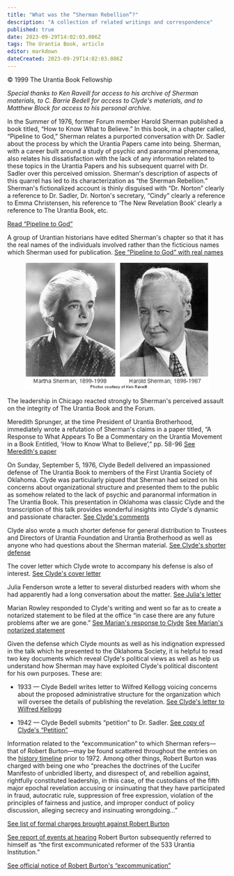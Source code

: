 ```yaml
---
title: "What was the “Sherman Rebellion”?"
description: "A collection of related writings and correspondence"
published: true
date: 2023-09-29T14:02:03.086Z
tags: The Urantia Book, article
editor: markdown
dateCreated: 2023-09-29T14:02:03.086Z
---
```


<p class="v-card v-sheet theme--light grey lighten-3 px-2">© 1999 The Urantia Book Fellowship</p>

_Special thanks to Ken Raveill for access to his archive of Sherman materials, to C. Barrie Bedell for access to Clyde's materials, and to Matthew Block for access to his personal archive._

In the Summer of 1976, former Forum member Harold Sherman published a book titled, “How to Know What to Believe.” In this book, in a chapter called, “Pipeline to God,” Sherman relates a purported conversation with Dr. Sadler about the process by which the Urantia Papers came into being. Sherman, with a career built around a study of psychic and paranormal phenomena, also relates his dissatisfaction with the lack of any information related to these topics in the Urantia Papers and his subsequent quarrel with Dr. Sadler over this perceived omission. Sherman's description of aspects of this quarrel has led to its characterization as “the Sherman Rebellion.” Sherman's fictionalized account is thinly disguised with “Dr. Norton” clearly a reference to Dr. Sadler, Dr. Norton's secretary, “Cindy” clearly a reference to Emma Christensen, his reference to ‘The New Revelation Book’ clearly a reference to The Urantia Book, etc.

[Read “Pipeline to God”](/en/article/Harold_Sherman/Pipeline_of_God)

A group of Urantian historians have edited Sherman's chapter so that it has the real names of the individuals involved rather than the ficticious names which Sherman used for publication. [See “Pipeline to God” with real names](/en/article/Harold_Sherman/Pipeline_of_God_with_real_names)

<figure id="Figure_1" class="image urantiapedia">
<img src="/image/article/David_Kantor/Historic_Timeline_in_Revelation/sherman_photos.jpg">
</figure>

The leadership in Chicago reacted strongly to Sherman's perceived assault on the integrity of The Urantia Book and the Forum.

Meredith Sprunger, at the time President of Urantia Brotherhood, immediately wrote a refutation of Sherman's claims in a paper titled, “A Response to What Appears To Be a Commentary on the Urantia Movement in a Book Entitled, ‘How to Know What to Believe’,” pp. 58-96 [See Meredith's paper](/en/article/Meredith_Sprunger/A_Response_to_How_to_Know_What_to_Believe)

On Sunday, September 5, 1976, Clyde Bedell delivered an impassioned defense of The Urantia Book to members of the First Urantia Society of Oklahoma. Clyde was particularly piqued that Sherman had seized on his concerns about organizational structure and presented them to the public as somehow related to the lack of psychic and paranormal information in The Urantia Book. This presentation in Oklahoma was classic Clyde and the transcription of this talk provides wonderful insights into Clyde's dynamic and passionate character. [See Clyde's comments](/en/article/Clyde_Bedell/A_Response_to_a_Thinly_Disguised_Attack_on_UB)

Clyde also wrote a much shorter defense for general distribution to Trustees and Directors of Urantia Foundation and Urantia Brotherhood as well as anyone who had questions about the Sherman material. [See Clyde's shorter defense](/en/article/Clyde_Bedell/A_Response_to_a_Thinly_Disguised_Attack_on_UB_2)

The cover letter which Clyde wrote to accompany his defense is also of interest. [See Clyde's cover letter](https://archive.urantiabook.org/archive/originals/clyde_fndn_support.pdf)

Julia Fenderson wrote a letter to several disturbed readers with whom she had apparently had a long conversation about the matter. [See Julia's letter](https://archive.urantiabook.org/archive/originals/julia_sherman_response.pdf)

Marian Rowley responded to Clyde's writing and went so far as to create a notarized statement to be filed at the office “in case there are any future problems after we are gone.” [See Marian's response to Clyde](https://archive.urantiabook.org/archive/originals/marian_clyde121176.pdf)   [See Marian's notarized statement](https://archive.urantiabook.org/archive/originals/marian_sherman_response.pdf)

Given the defense which Clyde mounts as well as his indignation expressed in the talk which he presented to the Oklahoma Society, it is helpful to read two key documents which reveal Clyde's political views as well as help us understand how Sherman may have exploited Clyde's political discontent for his own purposes. These are:

- 1933 — Clyde Bedell writes letter to Wilfred Kellogg voicing concerns about the proposed administrative structure for the organization which will oversee the details of publishing the revelation. [See Clyde's letter to Wilfred Kellogg](/en/article/Clyde_Bedell/Letter_from_Clyde_Bedell_to_Wilfred_Kellogg)

- 1942 — Clyde Bedell submits “petition” to Dr. Sadler. [See copy of Clyde's “Petition”](/en/article/Clyde_Bedell/The_Petition)

Information related to the “excommunication” to which Sherman refers—that of Robert Burton—may be found scattered throughout the entries on the [history timeline](/en/book/David_Kantor/Historic_Timeline_in_Revelation/1966_1980) prior to 1972. Among other things, Robert Burton was charged with being one who “preaches the doctrines of the Lucifer Manifesto of unbridled liberty, and disrespect of, and rebellion against, rightfully constituted leadership, in this case, of the custodians of the fifth major epochal revelation accusing or insinuating that they have participated in fraud, autocratic rule, suppression of free expression, violation of the principles of fairness and justice, and improper conduct of policy discussion, alleging secrecy and insinuating wrongdoing...”

[See list of formal charges brought against Robert Burton](/en/article/Fellowship/Requesting_Expulsion_of_Robert_Burton)

[See report of events at hearing](https://archive.urantiabook.org/archive/history/burton_report120472.htm)  Robert Burton subsequently referred to himself as “the first excommunicated reformer of the 533 Urantia Institution.”

[See official notice of Robert Burton's “excommunication”](https://archive.urantiabook.org/archive/originals/burton_expulsion_notice.pdf)

